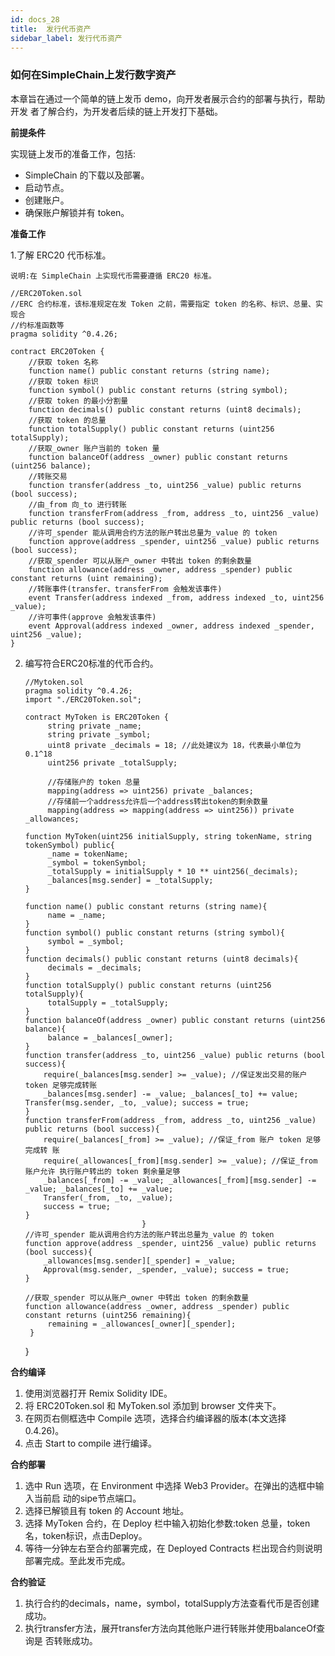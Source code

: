 ```yaml
---
id: docs_28
title:  发行代币资产
sidebar_label: 发行代币资产
---
```


### 如何在SimpleChain上发行数字资产

本章旨在通过一个简单的链上发币 demo，向开发者展示合约的部署与执行，帮助开发 者了解合约，为开发者后续的链上开发打下基础。

**前提条件**

实现链上发币的准备工作，包括:

-  SimpleChain 的下载以及部署。 
-  启动节点。
-  创建账户。
-  确保账户解锁并有 token。

**准备工作**

1.了解 ERC20 代币标准。
 
`说明:在 SimpleChain 上实现代币需要遵循 ERC20 标准。`

    //ERC20Token.sol
    //ERC 合约标准，该标准规定在发 Token 之前，需要指定 token 的名称、标识、总量、实现合 
    //约标准函数等    
    pragma solidity ^0.4.26; 
    
    contract ERC20Token {
        //获取 token 名称
        function name() public constant returns (string name);
        //获取 token 标识
        function symbol() public constant returns (string symbol);
        //获取 token 的最小分割量
        function decimals() public constant returns (uint8 decimals);
        //获取 token 的总量
        function totalSupply() public constant returns (uint256 totalSupply);
        //获取_owner 账户当前的 token 量
        function balanceOf(address _owner) public constant returns (uint256 balance);
        //转账交易
        function transfer(address _to, uint256 _value) public returns (bool success);
        //由_from 向_to 进行转账
        function transferFrom(address _from, address _to, uint256 _value) public returns (bool success);
        //许可_spender 能从调用合约方法的账户转出总量为_value 的 token
        function approve(address _spender, uint256 _value) public returns (bool success);
        //获取_spender 可以从账户_owner 中转出 token 的剩余数量
        function allowance(address _owner, address _spender) public constant returns (uint remaining);
        //转账事件(transfer、transferFrom 会触发该事件)
        event Transfer(address indexed _from, address indexed _to, uint256 _value);
        //许可事件(approve 会触发该事件)
        event Approval(address indexed _owner, address indexed _spender, uint256 _value);
    }

2. 编写符合ERC20标准的代币合约。

       //Mytoken.sol
       pragma solidity ^0.4.26;
       import "./ERC20Token.sol";
      
       contract MyToken is ERC20Token {
            string private _name;
            string private _symbol;
            uint8 private _decimals = 18; //此处建议为 18，代表最小单位为 0.1^18 
            uint256 private _totalSupply;

            //存储账户的 token 总量
            mapping(address => uint256) private _balances;
            //存储前一个address允许后一个address转出token的剩余数量 
            mapping(address => mapping(address => uint256)) private _allowances;

       function MyToken(uint256 initialSupply, string tokenName, string tokenSymbol) public{
            _name = tokenName;
            _symbol = tokenSymbol;
            _totalSupply = initialSupply * 10 ** uint256(_decimals);
            _balances[msg.sender] = _totalSupply;
       }

       function name() public constant returns (string name){ 
            name = _name;
       }
       function symbol() public constant returns (string symbol){ 
            symbol = _symbol;
       }
       function decimals() public constant returns (uint8 decimals){ 
            decimals = _decimals;
       }
       function totalSupply() public constant returns (uint256 totalSupply){ 
            totalSupply = _totalSupply;                
       }
       function balanceOf(address _owner) public constant returns (uint256 balance){ 
            balance = _balances[_owner];
       }
       function transfer(address _to, uint256 _value) public returns (bool success){ 
           require(_balances[msg.sender] >= _value); //保证发出交易的账户 token 足够完成转账
           _balances[msg.sender] -= _value; _balances[_to] += value; Transfer(msg.sender, _to, _value); success = true;
       }
       function transferFrom(address _from, address _to, uint256 _value) public returns (bool success){
           require(_balances[_from] >= _value); //保证_from 账户 token 足够完成转 账
           require(_allowances[_from][msg.sender] >= _value); //保证_from 账户允许 执行账户转出的 token 剩余量足够
           _balances[_from] -= _value; _allowances[_from][msg.sender] -= _value; _balances[_to] += _value;
           Transfer(_from, _to, _value);
           success = true;
       }
                                 }
       //许可_spender 能从调用合约方法的账户转出总量为_value 的 token
       function approve(address _spender, uint256 _value) public returns (bool success){
           _allowances[msg.sender][_spender] = _value; 
           Approval(msg.sender, _spender, _value); success = true;
       }
                  
       //获取_spender 可以从账户_owner 中转出 token 的剩余数量
       function allowance(address _owner, address _spender) public constant returns (uint256 remaining){
            remaining = _allowances[_owner][_spender]; 
        }
    }

 **合约编译**

1. 使用浏览器打开 Remix Solidity IDE。
2. 将 ERC20Token.sol 和 MyToken.sol 添加到 browser 文件夹下。
3. 在网页右侧框选中 Compile 选项，选择合约编译器的版本(本文选择 0.4.26)。
4. 点击 Start to compile 进行编译。

**合约部署**

1. 选中 Run 选项，在 Environment 中选择 Web3 Provider。在弹出的选框中输入当前启 动的sipe节点端口。
2. 选择已解锁且有 token 的 Account 地址。
3. 选择 MyToken 合约，在 Deploy 栏中输入初始化参数:token 总量，token 名，token标识，点击Deploy。
4. 等待一分钟左右至合约部署完成，在 Deployed Contracts 栏出现合约则说明部署完成。至此发币完成。
    
**合约验证**

1. 执行合约的decimals，name，symbol，totalSupply方法查看代币是否创建成功。
2. 执行transfer方法，展开transfer方法向其他账户进行转账并使用balanceOf查询是 否转账成功。




